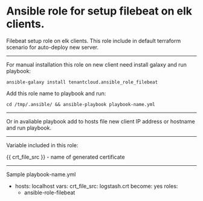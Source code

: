 Ansible role for setup filebeat on elk clients.
=========

Filebeat setup role on elk clients. This role include in default terraform scenario for auto-deploy new server.

-------

For manual installation this role on new client need install galaxy and run playbook:

```ansible-galaxy install tenantcloud.ansible_role_filebeat```

Add this role name to playbook and run:

```cd /tmp/.ansible/ && ansible-playbook playbook-name.yml```

-------

Or in avaliable playbook add to hosts file new client IP address or hostname and run playbook.

-------

Variable included in this role:

{{ crt_file_src }} - name of generated certificate

-------

Sample playbook-name.yml

- hosts: localhost
  vars:
    crt_file_src: logstash.crt
  become: yes
  roles:
    - ansible-role-filebeat


